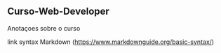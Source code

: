 ## Curso-Web-Developer

Anotaçoes sobre o curso

link syntax Markdown (https://www.markdownguide.org/basic-syntax/)
